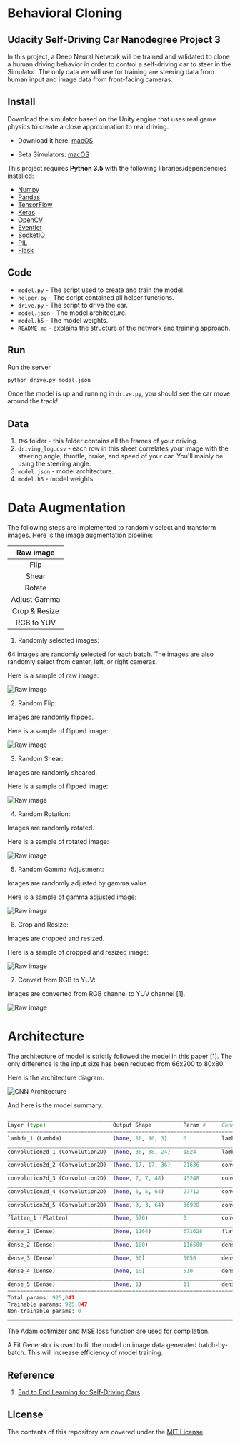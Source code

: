 # Behavioral Cloning

## Udacity Self-Driving Car Nanodegree Project 3

In this project, a Deep Neural Network will be trained and validated to clone a human driving behavior in order to control a self-driving car to steer in the Simulator. The only data we will use for training are steering data from human input and image data from front-facing cameras.

## Install

Download the simulator based on the Unity engine that uses real game physics to create a close approximation to real driving.
- Download it here: [macOS](https://d17h27t6h515a5.cloudfront.net/topher/2016/November/5831f290_simulator-macos/simulator-macos.zip)

- Beta Simulators: [macOS](https://d17h27t6h515a5.cloudfront.net/topher/2017/January/587525b2_udacity-sdc-udacity-self-driving-car-simulator-dominique-default-mac-desktop-universal-5/udacity-sdc-udacity-self-driving-car-simulator-dominique-default-mac-desktop-universal-5.zip)

This project requires **Python 3.5** with the following libraries/dependencies installed:

- [Numpy](http://www.numpy.org/)
- [Pandas](http://pandas.pydata.org/)
- [TensorFlow](https://www.tensorflow.org/)
- [Keras](https://keras.io/)
- [OpenCV](http://opencv.org/)
- [Eventlet](http://eventlet.net/)
- [SocketIO](https://pypi.python.org/pypi/python-socketio)
- [PIL](https://pillow.readthedocs.io/)
- [Flask](http://flask.pocoo.org/)

## Code

- `model.py` - The script used to create and train the model.
- `helper.py` - The script contained all helper functions.
- `drive.py` - The script to drive the car.
- `model.json` - The model architecture.
- `model.h5` - The model weights.
- `README.md` - explains the structure of the network and training approach.

## Run

Run the server
```
python drive.py model.json
```
Once the model is up and running in `drive.py`, you should see the car move around the track!

## Data

1. `IMG` folder -  this folder contains all the frames of your driving.
2. `driving_log.csv` - each row in this sheet correlates your image with the steering angle, throttle, brake, and speed of your car. You'll mainly be using the steering angle.
3. `model.json` - model architecture.
4. `model.h5` - model weights.

# Data Augmentation

The following steps are implemented to randomly select and transform images. Here is the image augmentation pipeline:

| Raw image |
| :-------: |
| Flip |
| Shear |
| Rotate |
| Adjust Gamma |
| Crop & Resize |
| RGB to YUV |

1. Randomly selected images:

  64 images are randomly selected for each batch. The images are also randomly select from center, left, or right cameras.

  Here is a sample of raw image:

  ![Raw image](documents/raw.png)

2. Random Flip:

  Images are randomly flipped.

  Here is a sample of flipped image:

  ![Raw image](documents/flip.png)

3. Random Shear:

  Images are randomly sheared.

  Here is a sample of flipped image:

  ![Raw image](documents/shear.png)

4. Random Rotation:

  Images are randomly rotated.

  Here is a sample of rotated image:

  ![Raw image](documents/rotate.png)

5. Random Gamma Adjustment:

  Images are randomly adjusted by gamma value.

  Here is a sample of gamma adjusted image:

  ![Raw image](documents/gamma.png)

6. Crop and Resize:

  Images are cropped and resized.

  Here is a sample of cropped and resized image:

  ![Raw image](documents/crop_resize.png)

7. Convert from RGB to YUV:

  Images are converted from RGB channel to YUV channel [1].

  ![Raw image](documents/rgb2yuv.png)

# Architecture

The architecture of model is strictly followed the model in this paper [1]. The only difference is the input size has been reduced from 66x200 to 80x80.

Here is the architecture diagram:

![CNN Architecture](documents/CNN_architecture.png)

And here is the model summary:

```python
____________________________________________________________________________________________________
Layer (type)                     Output Shape          Param #     Connected to                     
====================================================================================================
lambda_1 (Lambda)                (None, 80, 80, 3)     0           lambda_input_1[0][0]             
____________________________________________________________________________________________________
convolution2d_1 (Convolution2D)  (None, 38, 38, 24)    1824        lambda_1[0][0]                   
____________________________________________________________________________________________________
convolution2d_2 (Convolution2D)  (None, 17, 17, 36)    21636       convolution2d_1[0][0]            
____________________________________________________________________________________________________
convolution2d_3 (Convolution2D)  (None, 7, 7, 48)      43248       convolution2d_2[0][0]            
____________________________________________________________________________________________________
convolution2d_4 (Convolution2D)  (None, 5, 5, 64)      27712       convolution2d_3[0][0]            
____________________________________________________________________________________________________
convolution2d_5 (Convolution2D)  (None, 3, 3, 64)      36928       convolution2d_4[0][0]            
____________________________________________________________________________________________________
flatten_1 (Flatten)              (None, 576)           0           convolution2d_5[0][0]            
____________________________________________________________________________________________________
dense_1 (Dense)                  (None, 1164)          671628      flatten_1[0][0]                  
____________________________________________________________________________________________________
dense_2 (Dense)                  (None, 100)           116500      dense_1[0][0]                    
____________________________________________________________________________________________________
dense_3 (Dense)                  (None, 50)            5050        dense_2[0][0]                    
____________________________________________________________________________________________________
dense_4 (Dense)                  (None, 10)            510         dense_3[0][0]                    
____________________________________________________________________________________________________
dense_5 (Dense)                  (None, 1)             11          dense_4[0][0]                    
====================================================================================================
Total params: 925,047
Trainable params: 925,047
Non-trainable params: 0
____________________________________________________________________________________________________
```

The Adam optimizer and MSE loss function are used for compilation.

A Fit Generator is used to fit the model on image data generated batch-by-batch. This will increase efficiency of model training.

## Reference

1. [End to End Learning for Self-Driving Cars](http://images.nvidia.com/content/tegra/automotive/images/2016/solutions/pdf/end-to-end-dl-using-px.pdf)

## License

The contents of this repository are covered under the [MIT License](LICENSE).
